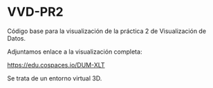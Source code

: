 # VVD-PR2

Código base para la visualización de la práctica 2 de Visualización de Datos.

Adjuntamos enlace a la visualización completa:

https://edu.cospaces.io/DUM-XLT

Se trata de un entorno virtual 3D.
